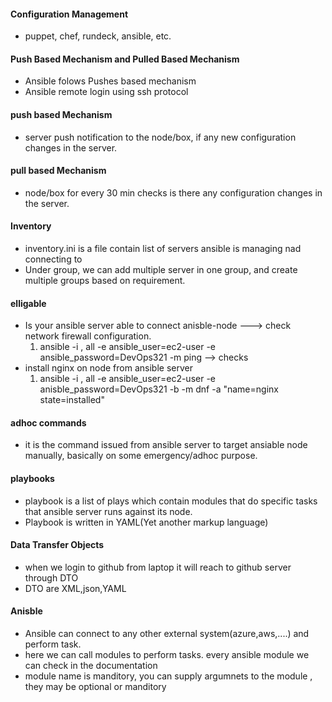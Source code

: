 #### Configuration Management

- puppet, chef, rundeck, ansible, etc.

#### Push Based Mechanism and Pulled Based Mechanism

- Ansible folows Pushes based mechanism
- Ansible remote login using ssh protocol

#### push based Mechanism

- server push notification to the node/box, if any new configuration changes in the server.

#### pull based Mechanism

- node/box for every 30 min checks is there any configuration changes in the server.

#### Inventory

- inventory.ini is a file contain list of servers ansible is managing nad connecting to
- Under group, we can add multiple server in one group, and create multiple groups based on requirement.

#### elligable

- Is your ansible server able to connect anisble-node ---> check network firewall configuration.
  1.  ansible -i <IPAdressof node>, all -e ansible_user=ec2-user -e ansible_password=DevOps321 -m ping --> checks
- install nginx on node from ansible server
  1.  ansible -i <IPAdressof node>, all -e ansible_user=ec2-user -e anisble_password=DevOps321 -b -m dnf -a "name=nginx state=installed"

#### adhoc commands

- it is the command issued from ansible server to target ansiable node manually, basically on some emergency/adhoc purpose.

#### playbooks

- playbook is a list of plays which contain modules that do specific tasks that ansible server runs against its node.
- Playbook is written in YAML(Yet another markup language)

#### Data Transfer Objects

- when we login to github from laptop it will reach to github server through DTO
- DTO are XML,json,YAML

#### Anisble

- Ansible can connect to any other external system(azure,aws,....) and perform task.
- here we can call modules to perform tasks. every ansible module we can check in the documentation
- module name is manditory, you can supply argumnets to the module , they may be optional or manditory
